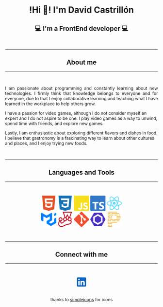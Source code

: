 
<p align="center" width="300">
   <h1 align="center">!Hi 👋! I'm David Castrillón</h1>
   <h2 align="center">💻 I'm a FrontEnd developer 💻</h2>
</p>

<p align="center" width="300">
    <br/>
    <hr/>
    <h2 align="center">About me</h2>
    <hr/>
    <br/>
</p>

<p align="justify">
I am passionate about programming and constantly learning about new technologies. I firmly think that knowledge belongs to everyone and for everyone, due to that I enjoy collaborative learning and teaching what I have learned in the workplace to help others grow.

I have a passion for video games, although I do not consider myself an expert and I do not aspire to be one. I play video games as a way to unwind, spend time with friends, and explore new games.

Lastly, I am enthusiastic about exploring different flavors and dishes in food. I believe that gastronomy is a fascinating way to learn about other cultures and places, and I enjoy trying new foods.
</p>

<p align="center" width="300">
    <br/>
    <hr/>
    <h2 align="center">Languages  and Tools</h2>
    <hr/>
    <br/>
</p>

<div align="center">
    <a title="HTML" href="https://developer.mozilla.org/es/docs/Learn/Getting_started_with_the_web/HTML_basics"><img src="assets/html5.svg" width="50" frameBorder="0"></a>
    <a title="CSS" href="https://developer.mozilla.org/es/docs/Web/CSS"><img src="assets/css3.svg" width="50" frameBorder="0"></a>
    <a title="JavaScript" href="https://developer.mozilla.org/es/docs/Web/JavaScript"><img src="assets/javascript.svg" width="50" frameBorder="0"></a>
    <a title="TypeScript" href="https://developer.mozilla.org/es/docs/Web/JavaScript"><img src="assets/typescript.svg" width="50" frameBorder="0"></a>
    <a title="React" href="https://react.dev/"><img src="assets/react.svg" width="50" frameBorder="0"></a>
</div>

<div align="center">
    <a title="MUI" href="https://mui.com/"><img src="assets/mui.svg" width="50" frameBorder="0"></a>
    <a title="Jest" href="https://jestjs.io/"><img src="assets/jest.svg" width="50" frameBorder="0"></a>
    <a title="Git" href="https://git-scm.com/"><img src="assets/git.svg" width="50" frameBorder="0"></a>
    <a title="Eslint" href="https://eslint.org/"><img src="assets/eslint.svg" width="50" frameBorder="0"></a>
    <a title="Prettier" href="https://prettier.io/"><img src="assets/prettier.svg" width="50" frameBorder="0"></a>
</div>

<p align="center" width="300">
    <br/>
    <hr/>
    <h2 align="center">Connect with me</h2>
    <hr/>
    <br/>
</p>
<div align="center">
<a title="LinkedIn" href="https://www.linkedin.com/in/davidcastrillongonzales/"><img src="assets/linkedin.svg" width="30" frameBorder="0"></a>
<br />
</div>

<p align="center">
<br />
thanks to  <a title="simpleicons" href="https://simpleicons.org/">simpleicons</a> for icons
</p>